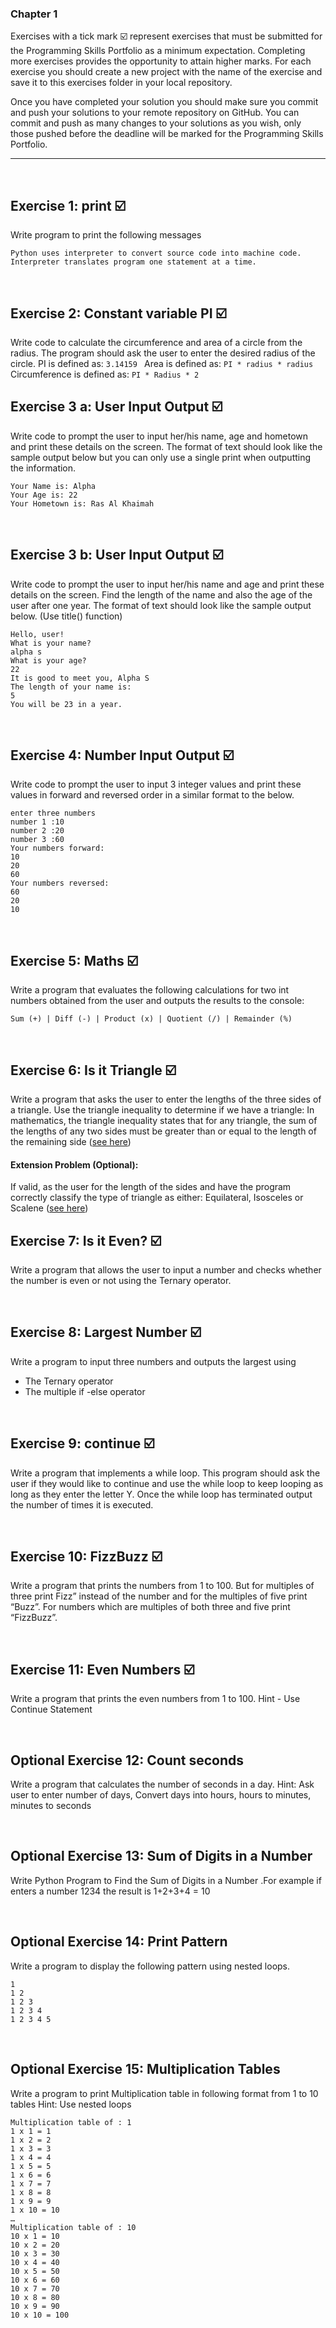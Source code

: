 ### Chapter 1
Exercises with a tick mark ☑️ represent exercises that must be submitted for the Programming Skills Portfolio as a minimum expectation. Completing more exercises provides the opportunity to attain higher marks. For each exercise you should create a new project with the name of the exercise and save it to this exercises folder in your local repository.

Once you have completed your solution you should make sure you commit and push your solutions to your remote repository on GitHub. You can commit and push as many changes to your solutions as you wish, only those pushed before the deadline will be marked for the Programming Skills Portfolio.

---
&nbsp;

## Exercise 1: print ☑️ 

Write program to print the following messages

```
Python uses interpreter to convert source code into machine code.
Interpreter translates program one statement at a time.
```
&nbsp;
&nbsp;
## Exercise 2: Constant variable PI ☑️ 
Write code to calculate the circumference and area of a circle from the radius. The program should ask the user to enter the desired radius of the circle.
PI is defined as: ```3.14159 ```
Area is defined as: ```PI * radius * radius ```
Circumference is defined as: ```PI * Radius * 2```
&nbsp;
&nbsp;
## Exercise 3 a: User Input Output ☑️ 
Write code to prompt the user to input her/his name, age and hometown and print these details on the screen. The format of text should look like the sample output below but you can only use a single print when outputting the information.
```
Your Name is: Alpha
Your Age is: 22
Your Hometown is: Ras Al Khaimah
```
&nbsp;
&nbsp;
## Exercise 3 b: User Input Output ☑️ 
Write code to prompt the user to input her/his name and age and print these details on the screen. Find the length of the name and also the age of the user after one year.
The format of text should look like the sample output below.
(Use title() function)
```
Hello, user!
What is your name?
alpha s
What is your age?
22
It is good to meet you, Alpha S
The length of your name is:
5
You will be 23 in a year.
```
&nbsp;
&nbsp;
## Exercise 4: Number Input Output ☑️ 
Write code to prompt the user to input 3 integer values and print these values in forward and reversed order in a similar format to the below.
```
enter three numbers
number 1 :10
number 2 :20
number 3 :60
Your numbers forward:
10
20
60
Your numbers reversed:
60
20
10
```
&nbsp;
&nbsp;
## Exercise 5: Maths ☑️ 
Write a program that evaluates the following calculations for two int numbers obtained from the user and outputs the results to the console:

```Sum (+) | Diff (-) | Product (x) | Quotient (/) | Remainder (%)```

&nbsp;
&nbsp;
## Exercise 6: Is it Triangle ☑️ 
Write a program that asks the user to enter the lengths of the three sides of a triangle.
Use the triangle inequality to determine if we have a triangle: In mathematics, the triangle inequality states that for any triangle, the sum of the lengths of any two sides must be greater than or equal to the length of the remaining side ([see here](https://en.wikipedia.org/wiki/Triangle_inequality))
#### Extension Problem (Optional):
If valid, as the user for the length of the sides and have the program correctly classify the type of triangle as either: Equilateral, Isosceles or Scalene  ([see here](https://www.mathsisfun.com/triangle.html))
&nbsp;
&nbsp;

## Exercise 7: Is it Even? ☑️ 
Write a program that allows the user to input a number and checks whether the number is even or not using the Ternary operator.

&nbsp;
&nbsp;
## Exercise 8: Largest Number ☑️ 
Write a program to input three numbers and outputs the largest using
- The Ternary operator
- The multiple if -else operator

&nbsp;
&nbsp;
## Exercise 9: continue ☑️ 
Write a program that implements a while loop. This program should ask the user if they would like to continue and use the while loop to keep looping as long as they enter the letter Y. Once the while loop has terminated output the number of times it is executed.

&nbsp;
&nbsp;
## Exercise 10: FizzBuzz ☑️ 
Write a program that prints the numbers from 1 to 100. But for multiples of three print Fizz” instead of the number and for the multiples of five print “Buzz”. For numbers which are multiples of both three and five print “FizzBuzz”.

&nbsp;
&nbsp;
## Exercise 11: Even Numbers ☑️ 
Write a program that prints the even numbers from 1 to 100. 
Hint - Use Continue Statement

&nbsp;
&nbsp;
## Optional Exercise 12:  Count seconds
Write a program that calculates the number of seconds in a day.
Hint: Ask user to enter number of days, Convert days into hours, hours to minutes, minutes to seconds

&nbsp;
&nbsp;
## Optional Exercise 13: Sum of Digits in a Number 
Write Python Program to Find the Sum of Digits in a Number .For example if enters a number 1234 the result is 1+2+3+4 = 10

&nbsp;
&nbsp;
## Optional Exercise 14: Print Pattern
Write a program to display the following pattern using nested loops.
```
1
1 2
1 2 3
1 2 3 4
1 2 3 4 5
```
&nbsp;
&nbsp;
## Optional Exercise 15: Multiplication Tables

Write a program to print Multiplication table in following format from 1 to 10 tables
Hint: Use nested loops
```
Multiplication table of : 1
1 x 1 = 1
1 x 2 = 2
1 x 3 = 3
1 x 4 = 4
1 x 5 = 5
1 x 6 = 6
1 x 7 = 7
1 x 8 = 8
1 x 9 = 9
1 x 10 = 10
…
Multiplication table of : 10
10 x 1 = 10
10 x 2 = 20
10 x 3 = 30
10 x 4 = 40
10 x 5 = 50
10 x 6 = 60
10 x 7 = 70
10 x 8 = 80
10 x 9 = 90
10 x 10 = 100
```
